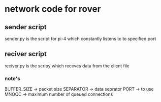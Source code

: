 # network code for rover

## sender script

sender.py is the script for pi-4 which constantly listens to to specified port

## reciver script

reciver.py is the scripy which receves data from the client file

### note's

BUFFER_SIZE -> packet size
SEPARATOR -> data seprator
PORT -> to use
MNOQC -> maximum number of queued connections
